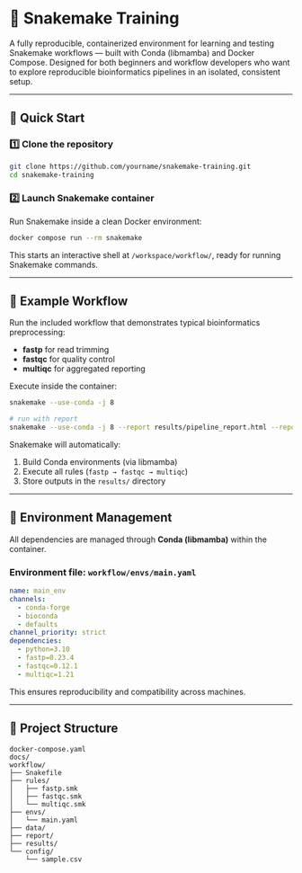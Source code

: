 # 🧬 Snakemake Training

A fully reproducible, containerized environment for learning and testing Snakemake workflows — built with Conda (libmamba) and Docker Compose. Designed for both beginners and workflow developers who want to explore reproducible bioinformatics pipelines in an isolated, consistent setup.

---

## 🚀 Quick Start

### 1️⃣ Clone the repository

```bash
git clone https://github.com/yourname/snakemake-training.git
cd snakemake-training
```

### 2️⃣ Launch Snakemake container

Run Snakemake inside a clean Docker environment:

```bash
docker compose run --rm snakemake
```

This starts an interactive shell at `/workspace/workflow/`, ready for running Snakemake commands.

---

## 🧩 Example Workflow

Run the included workflow that demonstrates typical bioinformatics preprocessing:

* **fastp** for read trimming
* **fastqc** for quality control
* **multiqc** for aggregated reporting

Execute inside the container:

```bash
snakemake --use-conda -j 8

# run with report
snakemake --use-conda -j 8 --report results/pipeline_report.html --report-after-run
```

Snakemake will automatically:

1. Build Conda environments (via libmamba)
2. Execute all rules (`fastp → fastqc → multiqc`)
3. Store outputs in the `results/` directory

---

## 🧰 Environment Management

All dependencies are managed through **Conda (libmamba)** within the container.

### Environment file: `workflow/envs/main.yaml`

```yaml
name: main_env
channels:
  - conda-forge
  - bioconda
  - defaults
channel_priority: strict
dependencies:
  - python=3.10
  - fastp=0.23.4
  - fastqc=0.12.1
  - multiqc=1.21
```

This ensures reproducibility and compatibility across machines.

---

## 📁 Project Structure

```
docker-compose.yaml
docs/
workflow/
├── Snakefile
├── rules/
│   ├── fastp.smk
│   ├── fastqc.smk
│   └── multiqc.smk
├── envs/
│   └── main.yaml
├── data/
├── report/
├── results/
└── config/
    └── sample.csv
```
